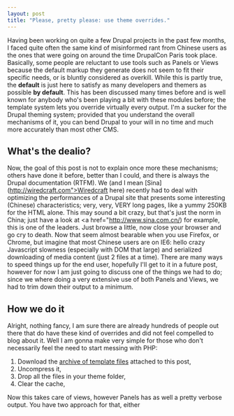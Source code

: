 ```yaml
---
layout: post
title: "Please, pretty please: use theme overrides."
---
```


Having been working on quite a few Drupal projects in the past few months, I faced quite often the same kind of misinformed rant from Chinese users as the ones that were going on around the time DrupalCon Paris took place. Basically, some people are reluctant to use tools such as Panels or Views because the default markup they generate does not seem to fit their specific needs, or is bluntly considered as overkill. While this is partly true, the **default** is just here to satisfy as many developers and themers as possible **by default**. This has been discussed many times before and is well known for anybody who's been playing a bit with these modules before; the template system lets you override virtually every output. I'm a sucker for the Drupal theming system; provided that you understand the overall mechanisms of it, you can bend Drupal to your will in no time and much more accurately than most other CMS.

## What's the dealio?

Now, the goal of this post is not to explain once more these mechanisms; others have done it before, better than I could, and there is always the Drupal documentation (RTFM). We (and I mean [Sina](http://wiredcraft.com">Wiredcraft</a> here) recently had to deal with optimizing the performances of a Drupal site that presents some interesting (Chinese) characteristics; very, very, VERY long pages, like a yummy 250KB for the HTML alone. This may sound a bit crazy, but that's just the norm in China; just have a look at <a href="http://www.sina.com.cn/) for example, this is one of the leaders. Just browse a little, now close your browser and go cry to death. Now that seem almost bearable when you use Firefox, or Chrome, but imagine that most Chinese users are on IE6: hello crazy Javascript slowness (especially with DOM that large) and serialized downloading of media content (just 2 files at a time). There are many ways to speed things up for the end user, hopefully I'll get to it in a future post, however for now I am just going to discuss one of the things we had to do; since we where doing a very extensive use of both Panels and Views, we had to trim down their output to a minimum.

## How we do it

Alright, nothing fancy, I am sure there are already hundreds of people out there that do have these kind of overrides and did not feel compelled to blog about it. Well I am gonna make very simple for those who don't necessarily feel the need to start messing with PHP:

1. Download the [archive of template files]() attached to this post,
1. Uncompress it,
1. Drop all the files in your theme folder,
1. Clear the cache,

Now this takes care of views, however Panels has as well a pretty verbose output. You have two approach for that, either 
